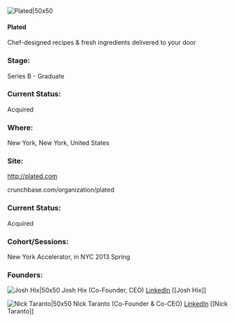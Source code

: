 

![Plated|50x50](https://apimg.techstars.com/connect/images/image_files/55f1f4d2808320f5a2000002/original/plated.png)

#### Plated
Chef-designed recipes & fresh ingredients delivered to your door

### Stage: 
Series B - Graduate 

### Current Status: 
Acquired

### Where:
New York, New York, United States

### Site:
http://plated.com



crunchbase.com/organization/plated

### Current Status: 
Acquired

### Cohort/Sessions: 
New York Accelerator, in NYC 2013 Spring

### Founders: 

![Josh Hix|50x50](https://apimg.techstars.com/connect/images/image_files/56747d3dbbe36f09a8000002/original/3d63c03.jpg) Josh Hix (Co-Founder, CEO) [LinkedIn](https://linkedin.com/pub/josh-hix) [[Josh Hix]]

![Nick Taranto|50x50](https://apimg.techstars.com/connect/images/image_files/56784f55bbe36f4ea6000008/original/nick-taranto-346x346.jpg) Nick Taranto (Co-Founder & Co-CEO) [LinkedIn](https://linkedin.com/pub/nick-taranto) [[Nick Taranto]]


